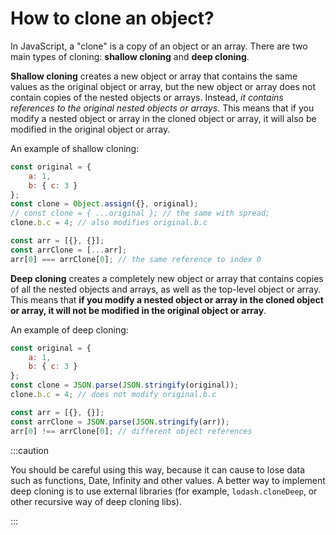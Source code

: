 # How to clone an object?

In JavaScript, a "clone" is a copy of an object or an array. There are two main types of cloning: **shallow cloning** and **deep cloning**.

**Shallow cloning** creates a new object or array that contains the same values as the original object or array, but the new object or array does not contain copies of the nested objects or arrays. Instead, _it contains references to the original nested objects or arrays_. This means that if you modify a nested object or array in the cloned object or array, it will also be modified in the original object or array.

An example of shallow cloning:

```js
const original = {
	a: 1,
	b: { c: 3 }
};
const clone = Object.assign({}, original);
// const clone = { ...original }; // the same with spread;
clone.b.c = 4; // also modifies original.b.c

const arr = [{}, {}];
const arrClone = [...arr];
arr[0] === arrClone[0]; // the same reference to index 0
```

**Deep cloning** creates a completely new object or array that contains copies of all the nested objects and arrays, as well as the top-level object or array. This means that **if you modify a nested object or array in the cloned object or array, it will not be modified in the original object or array**.

An example of deep cloning:

```js
const original = {
	a: 1,
	b: { c: 3 }
};
const clone = JSON.parse(JSON.stringify(original));
clone.b.c = 4; // does not modify original.b.c

const arr = [{}, {}];
const arrClone = JSON.parse(JSON.stringify(arr));
arr[0] !== arrClone[0]; // different object references
```

:::caution

You should be careful using this way, because it can cause to lose data such as functions, Date, Infinity and other values. A better way to implement deep cloning is to use external libraries (for example, `lodash.cloneDeep`, or other recursive way of deep cloning libs).

:::